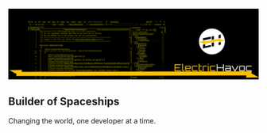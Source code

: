 ![Brand Logo](https://raw.githubusercontent.com/ElectricHavoc/electrichavoc/master/TopPanel.png)

## Builder of Spaceships

Changing the world, one developer at a time.

<!--
### Hi there 👋

**ElectricHavoc/electrichavoc** is a ✨ _special_ ✨ repository because its `README.md` (this file) appears on your GitHub profile.

Here are some ideas to get you started:

- 🔭 I’m currently working on ...
- 🌱 I’m currently learning ...
- 👯 I’m looking to collaborate on ...
- 🤔 I’m looking for help with ...
- 💬 Ask me about ...
- 📫 How to reach me: ...
- 😄 Pronouns: ...
- ⚡ Fun fact: ...
-->
